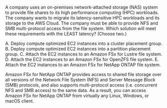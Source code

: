 A company uses an on-premises network-attached storage (NAS) system to provide file shares to its high performance computing (HPC) workloads. The company wants to migrate its latency-sensitive HPC workloads and its storage to the AWS Cloud. The company must be able to provide NFS and SMB multi-protocol access from the file system. Which solution will meet these requirements with the LEAST latency? (Choose two.) 

A. Deploy compute optimized EC2 instances into a cluster placement group. 
B. Deploy compute optimized EC2 instances into a partition placement group. 
C. Attach the EC2 instances to an Amazon FSx for Lustre file system. 
D. Attach the EC2 instances to an Amazon FSx for OpenZFS file system. 
E. Attach the EC2 instances to an Amazon FSx for NetApp ONTAP file system.

Amazon FSx for NetApp ONTAP provides access to shared file storage over all versions of the Network File System (NFS) and Server Message Block (SMB) protocols, and also supports multi-protocol access (i.e. concurrent NFS and SMB access) to the same data. As a result, you can access Amazon FSx for NetApp ONTAP from virtually any Linux, Windows, or macOS client.